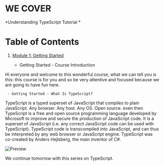 # WE COVER

*Understanding TypeScript Tutorial *

# Table of Contents


1. [Module 1: Getting Started]()

	 - Getting Started - Course Introduction
	 
Hi everyone and welcome to this wonderful course, what we can tell you is this: this course is for you and so be very attentive and focused because we are going to have fun here.


	 - Getting Started - What Is TypeScript?

TypeScript is a typed superset of JavaScript that compiles to plain JavaScript. 
Any browser. Any host. Any OS. Open source. even then TypeScript is a free and open source programming language developed by Microsoft to improve and secure the production of JavaScript code. It is a superset of JavaScript (i.e. any correct JavaScript code can be used with TypeScript). TypeScript code is transcompiled into JavaScript, and can thus be interpreted by any web browser or JavaScript engine. TypeScript was co-created by Anders Hejlsberg, the main inventor of C#.

![Preview](https://github.com/patbi/Redux_Learning/blob/master/Getting_Started/What_Is_TypeScript.JPG)

We continue tomorrow with this series on TypeScript.
